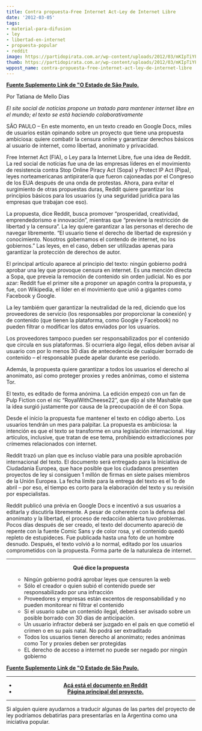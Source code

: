 ```yaml
---
title: Contra propuesta-Free Internet Act-Ley de Internet Libre
date: '2012-03-05'
tags:
- material-para-difusion
- ley
- libertad-en-internet
- propuesta-popular
- reddit
image: https://partidopirata.com.ar/wp-content/uploads/2012/03/mKIpTiYFpH1VdNgf.png
thumb: https://partidopirata.com.ar/wp-content/uploads/2012/03/mKIpTiYFpH1VdNgf.png
wppost_name: contra-propuesta-free-internet-act-ley-de-internet-libre
---
```


<strong><a href="http://blogs.estadao.com.br/link/contra-proposta/" target="_blank">Fuente Suplemento Link de "O Estado de São Paulo.</a></strong>

Por Tatiana de Mello Dias

<em>El site social de notícias propone un tratado para mantener internet libre en el mundo; el texto se está haciendo colaborativamente </em>

SÃO PAULO – En este momento, en un texto creado en Google Docs, miles de usuarios están opinando sobre un proyecto que tiene una propuesta ambiciosa: quiere combatir la censura online y garantizar derechos básicos al usuario de internet, como libertad, anonimato y privacidad.

Free Internet Act (FIA), o Ley para la Internet Libre, fue una idea de Reddit. La red social de notícias fue una de las empresas líderes en el movimiento de resistencia contra Stop Online Piracy Act (Sopa) y Protect IP Act (Pipa), leyes norteamericanas antipiratería que fueron cajoneadas por el Congreso de los EUA después de una onda de protestas. Ahora, para evitar el surgimiento de otras propuestas duras, Reddit quiere garantizar los princípios básicos para los usuarios (y una seguridad jurídica para las empresas que trabajan coe eso).

La propuesta, dice Reddit, busca promover “prosperidad, creatividad, emprendedorismo e innovación”, mientras que “previene la restricción de libertad y la censura”. La ley quiere garantizar a las personas el derecho de navegar libremente. “El usuario tiene el derecho de libertad de expresión y conocimiento. Nosotros gobernamos el contendo de internet, no los gobiernos.” Las leyes, en el caso, deben ser utilizadas apenas para garantizar la protección de derechos de autor.

El principal artículo aparece al principio del texto: ningún gobierno podrá aprobar una ley que provoque censura en internet. Es una mención directa a Sopa, que preveia la remoción de contenido sin orden judicial.
No es por azar: Reddit fue el primer site a proponer un apagón contra la propuesta, y fue, con Wikipedia, el líder en el movimiento que unió a gigantes como Facebook y Google.

La ley tambiém quer garantizar la neutralidad de la red, diciendo que los proveedores de servicio (los responsables por proporcionar la conexión) y de contenido (que tienen la plataforma, como Google y Facebook) no pueden filtrar o modificar los datos enviados por los usuarios.

Los proveedores tampoco pueden ser responsabilizados por el contenido que circula en sus plataformas. Si ocurriera algo ilegal, ellos deben avisar al usuario con por lo menos 30 días de antecedencia de cualquier borrado de contenido – el responsable puede apelar durante ese período.

Además, la propuesta quiere garantizar a todos los usuarios el derecho al anonimato, así como proteger proxies y redes anônimas, como el sistema Tor.

El texto, es editado de forma anónima. La edición empezó con un fan de Pulp Fiction con el nic “RoyalWithCheese22”, que dijo al site Mashable que la idea surgió justamente por causa de la preocupación de él con Sopa.

Desde el início la propuesta fue mantener el texto en código aberto. Los usuarios tendrán un mes para palpitar. La propuesta es ambiciosa: la intención es que el texto se transforme en una legislación internacional. Hay artículos, inclusive, que tratan de ese tema, prohibiendo extradicciones por crímemes relacionados con internet.

Reddit trazó un plan que es incluso viable para una posible aprobación internacional del texto. El documento será entregado para la Iniciativa de Ciudadania Europea, que hace posible que los ciudadanos presenten proyectos de ley si consiguen 1 millón de firmas en siete países miembros de la Unión Europea. La fecha límite para la entrega del texto es el 1o de abril – por eso, el tiempo es corto para la elaboración del texto y su revisión por especialistas.

Reddit publicó una prévia en Google Docs e incentivó a sus usuarios a editarla y discutirla libremente.
A pesar de coherente con la defensa del anonimato y la libertad, el proceso de redacción abierta tuvo problemas. Pocos días después de ser creado, el texto del documento apareció de repente con la fuente Comic Sans y de color rosa, y el contenido quedó repleto de estupideces. Fue publicada hasta una foto de un hombre desnudo. Después, el texto volvió a lo normal, editado por los usuarios comprometidos con la propuesta. Forma parte de la naturaleza de internet.

<hr />

<center>
<strong>Qué dice la propuesta</strong></center>
<ul>
<ul>
	<li>Ningún gobierno podrá aprobar leyes que censuren la web</li>
	<li>Sólo el creador o quien subió el contenido puede ser responsabilizado por una infracción</li>
	<li>Proveedores y empresas están excentos de responsabilidad y no pueden monitorear ni filtrar el contenido</li>
	<li>Si el usuario sube un contenido ilegal, deberá ser avisado sobre un posible borrado con 30 días de anticipación.</li>
	<li>Un usuario infractor deberá ser juzgado en el país en que cometió el crimen o en su país natal. No podrá ser extraditado</li>
	<li>Todos los usuarios tienen derecho al anonimato; redes anónimas como Tor y proxies deben ser protegidas</li>
	<li>EL derecho de acceso a internet no puede ser negado por ningún gobierno</li>
</ul>
</ul>
<strong><a href="http://blogs.estadao.com.br/link/contra-proposta/" target="_blank">Fuente Suplemento Link de "O Estado de São Paulo.</a></strong>

<hr />

<ul>
	<li style="text-align: center;"><strong><a href="http://www.reddit.com/r/fia/comments/q3rwq/proposal_for_a_plan_for_getting_fia_some_what/" target="_blank">Acá está el documento en Reddit</a></strong></li>
	<li style="text-align: center;"><strong><a href="http://www.reddit.com/r/fia" target="_BLANK">Página principal del proyecto.</a></strong></li>
</ul>

<hr />

Si alguien quiere ayudarnos a traducir algunas de las partes del proyecto de ley podríamos debatirlas para presentarlas en la Argentina como una iniciativa popular.
